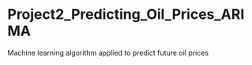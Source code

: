 # Project2_Predicting_Oil_Prices_ARIMA
Machine learning algorithm applied to predict future oil prices
